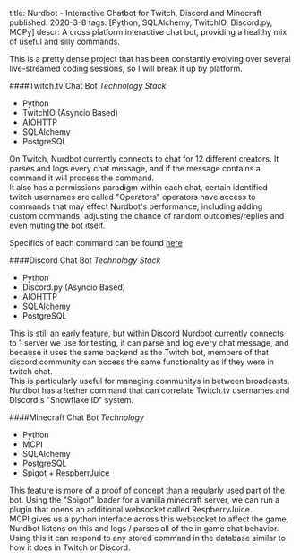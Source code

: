 title: Nurdbot - Interactive Chatbot for Twitch, Discord and Minecraft
published: 2020-3-8
tags: [Python, SQLAlchemy, TwitchIO, Discord.py, MCPy]
descr: A cross platform interactive chat bot, providing a healthy mix of useful and silly commands.


This is a pretty dense project that has been constantly evolving over several live-streamed coding sessions, so I will break it up by platform.

####Twitch.tv Chat Bot
_Technology Stack_  

* Python  
* TwitchIO (Asyncio Based)  
* AIOHTTP  
* SQLAlchemy  
* PostgreSQL  

On Twitch, Nurdbot currently connects to chat for 12 different creators. It parses and logs every chat message, and if the message contains a command it will process the command.  
It also has a permissions paradigm within each chat, certain identified twitch usernames are called "Operators" operators have access to commands that may effect Nurdbot's performance, including adding custom commands, adjusting the chance of random outcomes/replies and even muting the bot itself.

Specifics of each command can be found [here](https://gist.github.com/justJay-dev/5a2b3af0122a95c117f969f37139f09a)

####Discord Chat Bot
_Technology Stack_  

* Python
* Discord.py (Asyncio Based)
* AIOHTTP
* SQLAlchemy
* PostgreSQL

This is still an early feature, but within Discord Nurdbot currently connects to 1 server we use for testing, it can parse and log every chat message, and because it uses the same backend as the Twitch bot, members of that discord community can access the same functionality as if they were in twitch chat.  
This is particularly useful for managing communitys in between broadcasts.  
Nurdbot has a !tether command that can correlate Twitch.tv usernames and Discord's "Snowflake ID" system.

####Minecraft Chat Bot
_Technology_  

* Python  
* MCPI  
* SQLAlchemy  
* PostgreSQL  
* Spigot + RespberrJuice  


This feature is more of a proof of concept than a regularly used part of the bot. Using the "Spigot" loader for a vanilla minecraft server, we can run a plugin that opens an additional websocket called RespberryJuice.  
MCPI gives us a python interface across this websocket to affect the game, Nurdbot listens on this and logs / parses all of the in game chat behavior. Using this it can respond to any stored command in the database similar to how it does in Twitch or Discord.
